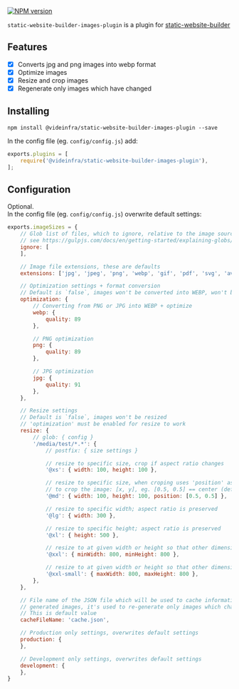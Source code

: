 [npm-url]: https://npmjs.org/package/@videinfra/static-website-builder-images-plugin
[npm-image]: http://img.shields.io/npm/v/@videinfra/static-website-builder-images-plugin.svg
[npm-parent]: https://www.npmjs.com/package/@videinfra/static-website-builder

[![NPM version][npm-image]][npm-url]

`static-website-builder-images-plugin` is a plugin for [static-website-builder][npm-parent]

## Features

- [x] Converts jpg and png images into webp format
- [x] Optimize images
- [x] Resize and crop images
- [x] Regenerate only images which have changed

## Installing

```
npm install @videinfra/static-website-builder-images-plugin --save
```

In the config file (eg. `config/config.js`) add:

```js
exports.plugins = [
    require('@videinfra/static-website-builder-images-plugin'),
];
```

## Configuration

Optional.  
In the config file (eg. `config/config.js`) overwrite default settings:

```js
exports.imageSizes = {
    // Glob list of files, which to ignore, relative to the image source folder
    // see https://gulpjs.com/docs/en/getting-started/explaining-globs/
    ignore: [
    ],

    // Image file extensions, these are defaults
    extensions: ['jpg', 'jpeg', 'png', 'webp', 'gif', 'pdf', 'svg', 'avif', 'tiff'],

    // Optimization settings + format conversion
    // Default is `false`, images won't be converted into WEBP, won't be optimized and won't be resized
    optimization: {
        // Converting from PNG or JPG into WEBP + optimize
        webp: {
            quality: 89
        },

        // PNG optimization
        png: {
            quality: 89
        },

        // JPG optimization
        jpg: {
            quality: 91
        },
    },

    // Resize settings
    // Default is `false`, images won't be resized
    // 'optimization' must be enabled for resize to work
    resize: {
        // glob: { config }
        '/media/test/*.*': {
            // postfix: { size settings }

            // resize to specific size, crop if aspect ratio changes
            '@xs': { width: 100, height: 100 },

            // resize to specific size, when croping uses 'position' as a center point around which
            // to crop the image: [x, y], eg. [0.5, 0.5] == center (default), [0, 0] == left top corner, [1, 1] == right bottom corner
            '@md': { width: 100, height: 100, position: [0.5, 0.5] },

            // resize to specific width; aspect ratio is preserved
            '@lg': { width: 300 },

            // resize to specific height; aspect ratio is preserved
            '@xl': { height: 500 },

            // resize to at given width or height so that other dimension is larger than constraint; aspect ratio is preserved
            '@xxl': { minWidth: 800, minHeight: 800 },

            // resize to at given width or height so that other dimension is small than constraint; aspect ratio is preserved
            '@xxl-small': { maxWidth: 800, maxHeight: 800 },
        },
    },

    // File name of the JSON file which will be used to cache information about
    // generated images, it's used to re-generate only images which changed.
    // This is default value
    cacheFileName: 'cache.json',

    // Production only settings, overwrites default settings
    production: {
    },

    // Development only settings, overwrites default settings
    development: {
    },
}
```


[npm-url]: https://npmjs.org/package/@videinfra/static-website-builder-images-plugin
[npm-image]: http://img.shields.io/npm/v/@videinfra/static-website-builder-images-plugin.svg
[npm-parent]: https://www.npmjs.com/package/@videinfra/static-website-builder
